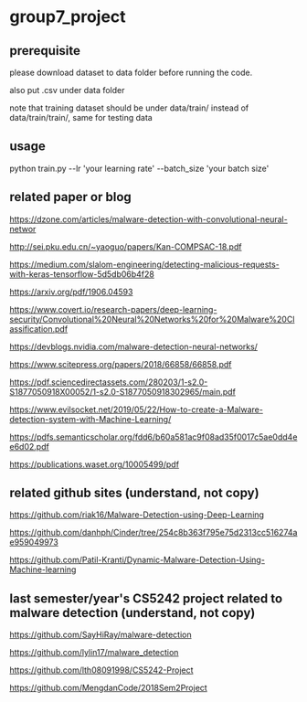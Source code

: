 # group7_project

## prerequisite

please download dataset to data folder before running the code.

also put .csv under data folder

note that training dataset should be under data/train/ instead of data/train/train/, same for testing data

## usage
python train.py --lr 'your learning rate' --batch_size 'your batch size'

## related paper or blog

https://dzone.com/articles/malware-detection-with-convolutional-neural-networ

http://sei.pku.edu.cn/~yaoguo/papers/Kan-COMPSAC-18.pdf

https://medium.com/slalom-engineering/detecting-malicious-requests-with-keras-tensorflow-5d5db06b4f28

https://arxiv.org/pdf/1906.04593

https://www.covert.io/research-papers/deep-learning-security/Convolutional%20Neural%20Networks%20for%20Malware%20Classification.pdf

https://devblogs.nvidia.com/malware-detection-neural-networks/

https://www.scitepress.org/papers/2018/66858/66858.pdf

https://pdf.sciencedirectassets.com/280203/1-s2.0-S1877050918X00052/1-s2.0-S1877050918302965/main.pdf

https://www.evilsocket.net/2019/05/22/How-to-create-a-Malware-detection-system-with-Machine-Learning/

https://pdfs.semanticscholar.org/fdd6/b60a581ac9f08ad35f0017c5ae0dd4ee6d02.pdf

https://publications.waset.org/10005499/pdf

## related github sites (understand, not copy)

https://github.com/riak16/Malware-Detection-using-Deep-Learning

https://github.com/danhph/Cinder/tree/254c8b363f795e75d2313cc516274ae959049973

https://github.com/Patil-Kranti/Dynamic-Malware-Detection-Using-Machine-learning

## last semester/year's CS5242 project related to malware detection (understand, not copy)

https://github.com/SayHiRay/malware-detection

https://github.com/lylin17/malware_detection

https://github.com/lth08091998/CS5242-Project

https://github.com/MengdanCode/2018Sem2Project
